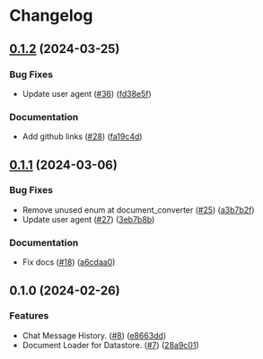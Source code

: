 # Changelog

## [0.1.2](https://github.com/googleapis/langchain-google-datastore-python/compare/v0.1.1...v0.1.2) (2024-03-25)


### Bug Fixes

* Update user agent ([#36](https://github.com/googleapis/langchain-google-datastore-python/issues/36)) ([fd38e5f](https://github.com/googleapis/langchain-google-datastore-python/commit/fd38e5f8a6f10d3d183f32a0ce73ee6a47b0c2ef))


### Documentation

* Add github links ([#28](https://github.com/googleapis/langchain-google-datastore-python/issues/28)) ([fa19c4d](https://github.com/googleapis/langchain-google-datastore-python/commit/fa19c4db76054dd3e7422f3a8162e0eb41b4aaa5))

## [0.1.1](https://github.com/googleapis/langchain-google-datastore-python/compare/v0.1.0...v0.1.1) (2024-03-06)


### Bug Fixes

* Remove unused enum at document_converter ([#25](https://github.com/googleapis/langchain-google-datastore-python/issues/25)) ([a3b7b2f](https://github.com/googleapis/langchain-google-datastore-python/commit/a3b7b2f44a1a44586a50bcb035a21f314efa66e6))
* Update user agent ([#27](https://github.com/googleapis/langchain-google-datastore-python/issues/27)) ([3eb7b8b](https://github.com/googleapis/langchain-google-datastore-python/commit/3eb7b8bea0c01dc183708cceddf42b0aee40253f))


### Documentation

* Fix docs ([#18](https://github.com/googleapis/langchain-google-datastore-python/issues/18)) ([a6cdaa0](https://github.com/googleapis/langchain-google-datastore-python/commit/a6cdaa0ac6f9b865e950ec637417eab6ff067933))

## 0.1.0 (2024-02-26)


### Features

* Chat Message History. ([#8](https://github.com/googleapis/langchain-google-datastore-python/issues/8)) ([e8663dd](https://github.com/googleapis/langchain-google-datastore-python/commit/e8663dd803369c8032e8063338022e28e936eb98))
* Document Loader for Datastore. ([#7](https://github.com/googleapis/langchain-google-datastore-python/issues/7)) ([28a9c01](https://github.com/googleapis/langchain-google-datastore-python/commit/28a9c018aca5215fcf78632634f8bfb2ed9dd7ab))

